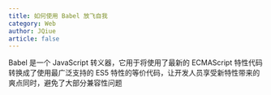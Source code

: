 ```yaml
---
title: 如何使用 Babel 放飞自我
category: Web
author: JQiue
article: false
---
```


Babel 是一个 JavaScript 转义器，它用于将使用了最新的 ECMAScript 特性代码转换成了使用最广泛支持的 ES5 特性的等价代码，让开发人员享受新特性带来的爽点同时，避免了大部分兼容性问题

<!-- more -->
